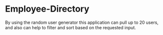 # Employee-Directory
By using the random user generator this application can pull up to 20 users, and also can help to filter and sort based on the requested input.
